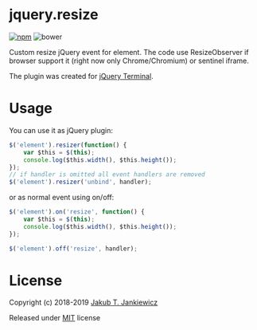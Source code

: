 # jquery.resize

[![npm](https://img.shields.io/badge/npm-1.1.0-blue.svg)](https://www.npmjs.com/package/jquery.resize)
![bower](https://img.shields.io/badge/bower-1.1.0-yellow.svg)

Custom resize jQuery event for element. The code  use ResizeObserver if browser
support it (right now only Chrome/Chromium) or sentinel iframe.

The plugin was created for [jQuery Terminal](https://github.com/jcubic/jquery.terminal).


# Usage

You can use it as jQuery plugin:

```javascript
$('element').resizer(function() {
    var $this = $(this);
    console.log($this.width(), $this.height());
});
// if handler is omitted all event handlers are removed
$('element').resizer('unbind', handler);
```

or as normal event using on/off:

```javascript
$('element').on('resize', function() {
    var $this = $(this);
    console.log($this.width(), $this.height());
});

$('element').off('resize', handler);
```

# License

Copyright (c) 2018-2019 [Jakub T. Jankiewicz](https://jcubic.pl/jakub-jankiewicz)

Released under [MIT](http://opensource.org/licenses/MIT) license
